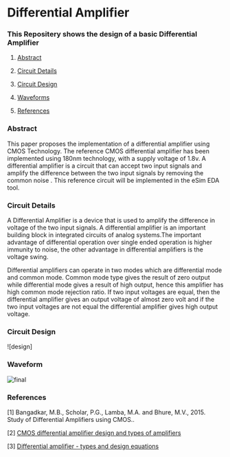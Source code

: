 # Differential Amplifier

### This Repositery shows the design of a basic Differential Amplifier
1. [Abstract](#Abstract)

2. [Circuit Details](#Circuit-Details)

3. [Circuit Design](#Cicuit-Design)

4. [Waveforms](#Waveform)

5. [References](#References)

### Abstract
This paper proposes the implementation of a differential amplifier using CMOS Technology. The reference CMOS differential amplifier has been implemented using 180nm technology, with a supply voltage of 1.8v.  A differential amplifier is a circuit that can accept two input signals and amplify the difference between the two input signals by removing the common noise . This reference circuit will be implemented in the eSim EDA tool.



### Circuit Details

  A Differential Amplifier is a device that is used to amplify the difference in voltage of the two input signals. A differential amplifier is an important building block in integrated circuits of analog systems.The important advantage of differential operation over single ended operation is higher immunity to noise, the other advantage in differential amplifiers is the voltage swing.<br>
  
  Differential amplifiers can operate in two modes which are differential mode and common mode. Common mode type gives the result of zero output while differential mode gives a result of high output, hence this amplifier has high common mode rejection ratio. If two input voltages are equal, then the differential amplifier gives an output voltage of almost zero volt and if the two input voltages are not equal the differential amplifier gives high output voltage.


### Circuit Design


![design]

### Waveform



![final](https://user-images.githubusercontent.com/59924751/152654328-8f4cc87a-1f74-4f98-af74-50ee4e031fbd.JPG)

### References
[1] Bangadkar, M.B., Scholar, P.G., Lamba, M.A. and Bhure, M.V., 2015. Study of Differential Amplifiers using CMOS..

[2] [CMOS differential amplifier design and types of amplifiers](https://silo.tips/download/chapter-3-cmos-differential-amplifiers)

[3] [Differential amplifier - types and design equations](https://www.electronics-tutorial.net/Analog-CMOS-Design/CMOS-Differential-Amplifier/Differential-Amplifier)
